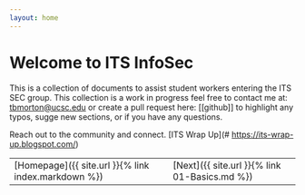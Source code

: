 ```yaml
---
layout: home
---
```


# **Welcome to ITS InfoSec**
This is a collection of documents to assist student workers entering the ITS SEC group. This collection is a work in progress feel free to contact me at: tbmorton@ucsc.edu or create a pull request here: [[github]] to highlight any typos, sugge new sections, or if you have any questions.

Reach out to the community and connect. [ITS Wrap Up](# https://its-wrap-up.blogspot.com/)

<table>
    <tr>
    <td markdown = "span">
        [Homepage]({{ site.url }}{% link index.markdown %})
    </td>
    <td markdown = "span">
        [Next]({{ site.url }}{% link 01-Basics.md %})
    </td></tr>
</table>
